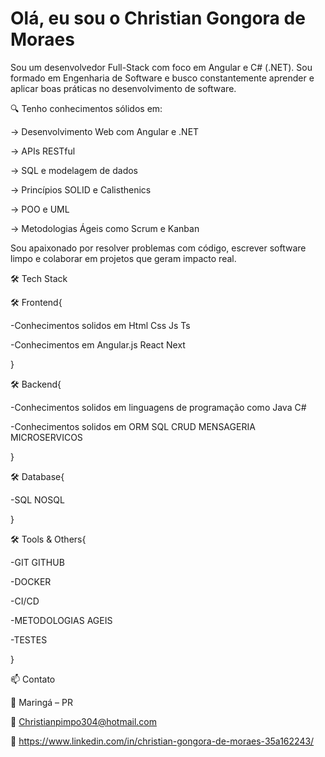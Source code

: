 <h1>Olá, eu sou o Christian Gongora de Moraes</h1>



Sou um desenvolvedor Full-Stack com foco em Angular e C# (.NET). Sou formado em Engenharia de Software e busco constantemente aprender e aplicar boas práticas no desenvolvimento de software.

🔍 Tenho conhecimentos sólidos em:

-> Desenvolvimento Web com Angular e .NET

-> APIs RESTful

-> SQL e modelagem de dados

-> Princípios SOLID e Calisthenics

-> POO e UML

-> Metodologias Ágeis como Scrum e Kanban

Sou apaixonado por resolver problemas com código, escrever software limpo e colaborar em projetos que geram impacto real.




🛠️ Tech Stack

🛠️ Frontend{

  -Conhecimentos solidos em Html Css Js Ts
  
  -Conhecimentos em Angular.js React Next
  
}

🛠️ Backend{

  -Conhecimentos solidos em linguagens de programação como Java C#
  
  -Conhecimentos solidos em ORM SQL CRUD MENSAGERIA MICROSERVICOS
  
}

🛠️ Database{

  -SQL NOSQL
  
}

🛠️ Tools & Others{

  -GIT GITHUB
  
  -DOCKER
  
  -CI/CD
  
  -METODOLOGIAS AGEIS
  
  -TESTES
  
}

📫 Contato

📍 Maringá – PR

📧 Christianpimpo304@hotmail.com

🔗 https://www.linkedin.com/in/christian-gongora-de-moraes-35a162243/

<!--
**ChristianGongoraDeMoraes/ChristianGongoraDeMoraes** is a ✨ _special_ ✨ repository because its `README.md` (this file) appears on your GitHub profile.

Here are some ideas to get you started:

- 🔭 I’m currently working on ...
- 🌱 I’m currently learning ...
- 👯 I’m looking to collaborate on ...
- 🤔 I’m looking for help with ...
- 💬 Ask me about ...
- 📫 How to reach me: ...
- 😄 Pronouns: ...
- ⚡ Fun fact: ...
-->
